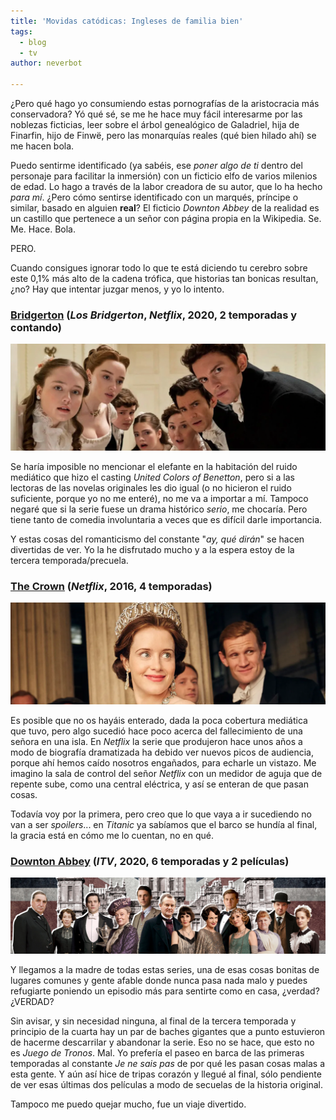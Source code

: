 ```yaml
---
title: 'Movidas catódicas: Ingleses de familia bien'
tags:
  - blog
  - tv
author: neverbot

---
```


¿Pero qué hago yo consumiendo estas pornografías de la aristocracia más conservadora? Yó qué sé, se me he hace muy fácil interesarme por las noblezas ficticias, leer sobre el árbol genealógico de Galadriel, hija de Finarfin, hijo de Finwë, pero las monarquías reales (qué bien hilado ahí) se me hacen bola.

Puedo sentirme identificado (ya sabéis, ese *poner algo de ti* dentro del personaje para facilitar la inmersión) con un ficticio elfo de varios milenios de edad. Lo hago a través de la labor creadora de su autor, que lo ha hecho *para mí*. ¿Pero cómo sentirse identificado con un marqués, príncipe o similar, basado en alguien **real**? El ficticio *Downton Abbey* de la realidad es un castillo que pertenece a un señor con página propia en la Wikipedia. Se. Me. Hace. Bola.

PERO.

Cuando consigues ignorar todo lo que te está diciendo tu cerebro sobre este 0,1% más alto de la cadena trófica, que historias tan bonicas resultan, ¿no? Hay que intentar juzgar menos, y yo lo intento.

### [Bridgerton](https://www.themoviedb.org/tv/91239-bridgerton) (*Los Bridgerton*, *Netflix*, 2020, 2 temporadas y contando)

![Screenshot 2022-09-27 at 19.22.52](./movidas-catodicas-ingleses-de-familia-bien/19.22.52.png)

Se haría imposible no mencionar el elefante en la habitación del ruido mediático que hizo el casting *United Colors of Benetton*, pero si a las lectoras de las novelas originales les dio igual (o no hicieron el ruido suficiente, porque yo no me enteré), no me va a importar a mí. Tampoco negaré que si la serie fuese un drama histórico *serio*, me chocaría. Pero tiene tanto de comedia involuntaria a veces que es difícil darle importancia.

Y estas cosas del romanticismo del constante "*ay, qué dirán*" se hacen divertidas de ver. Yo la he disfrutado mucho y a la espera estoy de la tercera temporada/precuela.

### [The Crown](https://www.themoviedb.org/tv/65494-the-crown) (*Netflix*, 2016, 4 temporadas)

![Screenshot 2022-09-27 at 19.25.50](./movidas-catodicas-ingleses-de-familia-bien/19.25.50.png)

Es posible que no os hayáis enterado, dada la poca cobertura mediática que tuvo, pero algo sucedió hace poco acerca del fallecimiento de una señora en una isla. En *Netflix* la serie que produjeron hace unos años a modo de biografía dramatizada ha debido ver nuevos picos de audiencia, porque ahí hemos caído nosotros engañados, para echarle un vistazo. Me imagino la sala de control del señor *Netflix* con un medidor de aguja que de repente sube, como una central eléctrica, y así se enteran de que pasan cosas.

Todavía voy por la primera, pero creo que lo que vaya a ir sucediendo no van a ser *spoilers*... en *Titanic* ya sabíamos que el barco se hundía al final, la gracia está en cómo me lo cuentan, no en qué.

### [Downton Abbey](https://www.themoviedb.org/tv/33907-downton-abbey) (*ITV*, 2020, 6 temporadas y 2 películas)

![Screenshot 2022-09-27 at 19.27.01](./movidas-catodicas-ingleses-de-familia-bien/19.27.01.png)

Y llegamos a la madre de todas estas series, una de esas cosas bonitas de lugares comunes y gente afable donde nunca pasa nada malo y puedes refugiarte poniendo un episodio más para sentirte como en casa, ¿verdad? ¿VERDAD?

Sin avisar, y sin necesidad ninguna, al final de la tercera temporada y principio de la cuarta hay un par de baches gigantes que a punto estuvieron de hacerme descarrilar y abandonar la serie. Eso no se hace, que esto no es *Juego de Tronos*. Mal. Yo prefería el paseo en barca de las primeras temporadas al constante *Je ne sais pas* de por qué les pasan cosas malas a esta gente. Y aún así hice de tripas corazón y llegué al final, sólo pendiente de ver esas últimas dos películas a modo de secuelas de la historia original.

Tampoco me puedo quejar mucho, fue un viaje divertido.